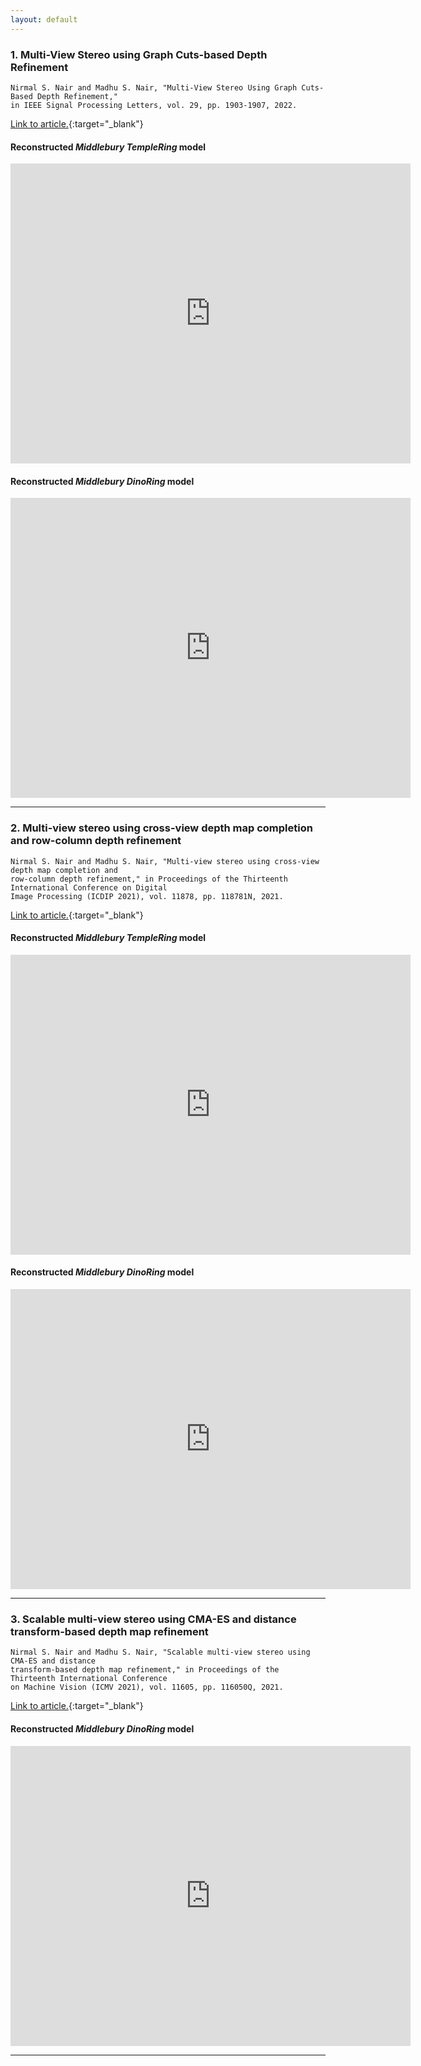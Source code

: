 ```yaml
---
layout: default
---
```

 
<!-- ## Publications
* * * -->

### 1. Multi-View Stereo using Graph Cuts-based Depth Refinement

```
Nirmal S. Nair and Madhu S. Nair, "Multi-View Stereo Using Graph Cuts-Based Depth Refinement,"
in IEEE Signal Processing Letters, vol. 29, pp. 1903-1907, 2022.
```
[Link to article.](https://doi.org/10.1109/LSP.2022.3201778){:target="_blank"}

#### Reconstructed _Middlebury TempleRing_ model

<div class="sketchfab-embed-wrapper"> <iframe title="Middlebury TempleRing (IEEE SPL-2022)" frameborder="0" allowfullscreen mozallowfullscreen="true" webkitallowfullscreen="true" allow="autoplay; fullscreen; xr-spatial-tracking" xr-spatial-tracking execution-while-out-of-viewport execution-while-not-rendered web-share width="640" height="480" src="https://sketchfab.com/models/ed66481b8f3f4b2d8ca991731ac3e4bb/embed?autospin=1&dnt=1"> </iframe> </div>

#### Reconstructed _Middlebury DinoRing_ model

<div class="sketchfab-embed-wrapper"> <iframe title="Middlebury DinoRing (IEEE SPL-2022)" frameborder="0" allowfullscreen mozallowfullscreen="true" webkitallowfullscreen="true" allow="autoplay; fullscreen; xr-spatial-tracking" xr-spatial-tracking execution-while-out-of-viewport execution-while-not-rendered web-share width="640" height="480" src="https://sketchfab.com/models/7fc184241cd14a46bfd9a9d4464827f0/embed?autospin=1&dnt=1"> </iframe> </div>

* * *

### 2. Multi-view stereo using cross-view depth map completion and row-column depth refinement

```
Nirmal S. Nair and Madhu S. Nair, "Multi-view stereo using cross-view depth map completion and
row-column depth refinement," in Proceedings of the Thirteenth International Conference on Digital
Image Processing (ICDIP 2021), vol. 11878, pp. 118781N, 2021.
```
[Link to article.](https://doi.org/10.1117/12.2601119){:target="_blank"}

#### Reconstructed _Middlebury TempleRing_ model

<div class="sketchfab-embed-wrapper"> <iframe title="Middlebury TempleRing (ICDIP 2021)" frameborder="0" allowfullscreen mozallowfullscreen="true" webkitallowfullscreen="true" allow="autoplay; fullscreen; xr-spatial-tracking" xr-spatial-tracking execution-while-out-of-viewport execution-while-not-rendered web-share width="640" height="480" src="https://sketchfab.com/models/9b970d0da8ca48fd81f55263da21c571/embed?autospin=1&dnt=1"> </iframe> </div>

#### Reconstructed _Middlebury DinoRing_ model

<div class="sketchfab-embed-wrapper"> <iframe title="Middlebury DinoRing (ICDIP-2021)" frameborder="0" allowfullscreen mozallowfullscreen="true" webkitallowfullscreen="true" allow="autoplay; fullscreen; xr-spatial-tracking" xr-spatial-tracking execution-while-out-of-viewport execution-while-not-rendered web-share width="640" height="480" src="https://sketchfab.com/models/96e88cc07b4b476db9a78b0da77431c2/embed?autospin=1&dnt=1"> </iframe> </div>

* * *

### 3. Scalable multi-view stereo using CMA-ES and distance transform-based depth map refinement

```
Nirmal S. Nair and Madhu S. Nair, "Scalable multi-view stereo using CMA-ES and distance
transform-based depth map refinement," in Proceedings of the Thirteenth International Conference
on Machine Vision (ICMV 2021), vol. 11605, pp. 116050Q, 2021.
```
[Link to article.](https://doi.org/10.1117/12.2587241){:target="_blank"}

#### Reconstructed _Middlebury DinoRing_ model

<div class="sketchfab-embed-wrapper"> <iframe title="Middlebury DinoRing (ICMV-2020)" frameborder="0" allowfullscreen mozallowfullscreen="true" webkitallowfullscreen="true" allow="autoplay; fullscreen; xr-spatial-tracking" xr-spatial-tracking execution-while-out-of-viewport execution-while-not-rendered web-share width="640" height="480" src="https://sketchfab.com/models/312b18adc82f4c6392dc34f5b901c758/embed?autospin=1&dnt=1"> </iframe> </div>

* * *

<!-- Text can be **bold**, _italic_, or ~~strikethrough~~.

[Link to another page](./another-page.html).

There should be whitespace between paragraphs.

# Header 1
## Header 2
### Header 3

> This is a blockquote following a header.
>
> When something is important enough, you do it even if the odds are not in your favor.

```js
// Javascript code with syntax highlighting.
var fun = function lang(l) {
  dateformat.i18n = require('./lang/' + l)
  return true;
}
```

#### Header 4

*   This is an unordered list following a header.
*   This is an unordered list following a header.
*   This is an unordered list following a header.

##### Header 5

1.  This is an ordered list following a header.
2.  This is an ordered list following a header.
3.  This is an ordered list following a header.

###### Header 6

| head1        | head two          | three |
|:-------------|:------------------|:------|
| ok           | good swedish fish | nice  |
| out of stock | good and plenty   | nice  |
| ok           | good `oreos`      | hmm   |
| ok           | good `zoute` drop | yumm  |

### There's a horizontal rule below this.

* * *

### Here is an unordered list:

*   Item foo
*   Item bar
*   Item baz
*   Item zip

### And an ordered list:

1.  Item one
1.  Item two
1.  Item three
1.  Item four

### And a nested list:

- level 1 item
  - level 2 item
  - level 2 item
    - level 3 item
    - level 3 item
- level 1 item
  - level 2 item
  - level 2 item
  - level 2 item
- level 1 item
  - level 2 item
  - level 2 item
- level 1 item

### Small image

![Octocat](https://github.githubassets.com/images/icons/emoji/octocat.png)

### Large image

![Branching](https://guides.github.com/activities/hello-world/branching.png)


### Definition lists can be used with HTML syntax.

<dl>
<dt>Name</dt>
<dd>Godzilla</dd>
<dt>Born</dt>
<dd>1952</dd>
<dt>Birthplace</dt>
<dd>Japan</dd>
<dt>Color</dt>
<dd>Green</dd>
</dl>

```
Long, single-line code blocks should not wrap. They should horizontally scroll if they are too long. This line should be long enough to demonstrate this.
```

```
The final element.
``` -->
